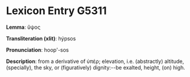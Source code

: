 # Lexicon Entry G5311

**Lemma**: ὕψος

**Transliteration (xlit)**: hýpsos

**Pronunciation**: hoop'-sos

**Description**:
from a derivative of ὑπέρ; elevation, i.e. (abstractly) altitude, (specially), the sky, or (figuratively) dignity:--be exalted, height, (on) high.

